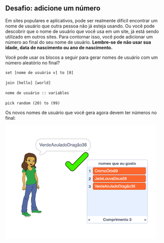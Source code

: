 ## Desafio: adicione um número

Em sites populares e aplicativos, pode ser realmente difícil encontrar um nome de usuário que outra pessoa não já esteja usando. Ou você pode descobrir que o nome de usuário que você usa em um site, já está sendo utilizado em outros sites. Para contornar isso, você pode adicionar um número ao final do seu nome de usuário. **Lembre-se de não usar sua idade, data de nascimento ou ano de nascimento.**

Você pode usar os blocos a seguir para gerar nomes de usuário com um número aleatório no final?

```blocks3
set [nome de usuário v] to [0]

join [hello] [world]

nome de usuário :: variables

pick random (20) to (99)
```

Os novos nomes de usuário que você gera agora devem ter números no final:

![captura de tela](images/usernames-with-numbers.png)